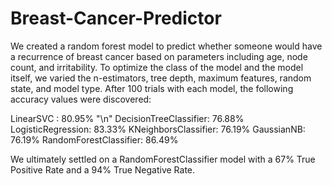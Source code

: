# Breast-Cancer-Predictor

We created a random forest model to predict whether someone would have a recurrence of breast cancer based on parameters including age, node count, and irritability. To optimize the class of the model and the model itself, we varied the n-estimators, tree depth, maximum features, random state, and model type. After 100 trials with each model, the following accuracy values were discovered:

  LinearSVC : 80.95% "\n"
  DecisionTreeClassifier: 76.88%
  LogisticRegression: 83.33%
  KNeighborsClassifier: 76.19%
  GaussianNB: 76.19%
  RandomForestClassifier: 86.49%

We ultimately settled on a RandomForestClassifier model with a 67% True Positive Rate and a 94% True Negative Rate.
